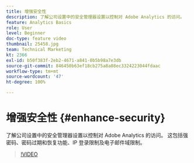 ```yaml
---
title: 增强安全性
description: 了解公司设置中的安全管理器设置以控制对 Adobe Analytics 的访问。
feature: Analytics Basics
role: User
level: Beginner
doc-type: feature video
thumbnail: 25458.jpg
team: Technical Marketing
kt: 2366
exl-id: b50f383f-2eb2-4671-a841-0b5b98a7e3db
source-git-commit: 846450b63ef18cb275a8a08ec3324223044fdaac
workflow-type: tm+mt
source-wordcount: '47'
ht-degree: 100%

---
```


# 增强安全性 {#enhance-security}

了解公司设置中的安全管理器设置以控制对 Adobe Analytics 的访问。 这包括强密码、密码过期和恢复功能、IP 登录限制及电子邮件域限制。

>[!VIDEO](https://video.tv.adobe.com/v/25458/?quality=12)
